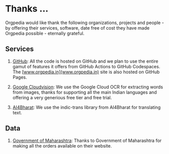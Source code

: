 # Thanks ...
Orgpedia would like thank the following organizations, projects and people - by offering their services, software, date free of cost they have made Orgpedia possible - eternally grateful.

## Services
1. [GitHub](https://www.github.com/): All the code is hosted on GitHub and we plan to use the entire gamut of features it offers from GitHub Actions to GitHub Codespaces. The [www.orgpedia.in](www.orgpedia.in) site is also hosted on GitHub Pages.

2. [Google Cloudvision](https://cloud.google.com/vision): We use the Google Cloud OCR for extracting words from images, thanks for supporting all the main Indian languages and offering a very generious free tier and free trial.

3. [AI4Bharat](https://github.com/AI4Bharat/indicTrans2): We use the indic-trans library from AI4Bharat for translating text.

## Data
1. [Government of Maharashtra](https://gr.maharashtra.gov.in/1145/Government-Resolutions): Thanks to Government of Maharashtra for making all the orders available on their website.



